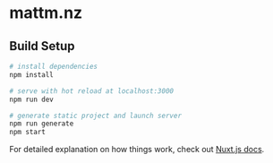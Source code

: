# mattm.nz

## Build Setup

```bash
# install dependencies
npm install

# serve with hot reload at localhost:3000
npm run dev

# generate static project and launch server
npm run generate
npm start
```

For detailed explanation on how things work, check out [Nuxt.js docs](https://nuxtjs.org).
